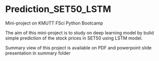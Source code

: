 # Prediction_SET50_LSTM
Mini-project on KMUTT FSci Python Bootcamp

The aim of this mini-project is to study on deep learning model by bulid simple prediction of the stock prices in SET50 using LSTM model.

Summary view of this project is available on PDF and powerpoint slide presentation in summary folder
